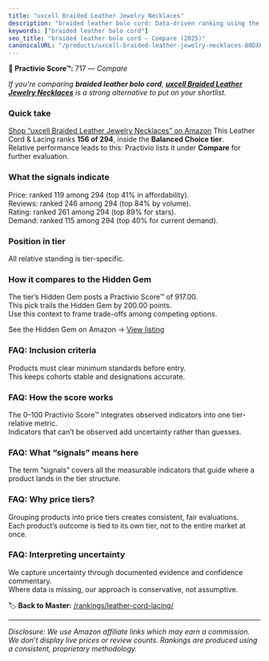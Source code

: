 ```yaml
---
title: "uxcell Braided Leather Jewelry Necklaces"
description: "braided leather bolo cord: Data-driven ranking using the Practivio Score™. Positioned by quality, value, demand, findability, momentum."
keywords: ["braided leather bolo cord"]
seo_title: "braided leather bolo cord — Compare (2025)"
canonicalURL: "/products/uxcell-braided-leather-jewelry-necklaces-B0DXPN98M8/"
---
```


**🛒 Practivio Score™:** 717 — _Compare_


*If you're comparing **braided leather bolo cord**, **[uxcell Braided Leather Jewelry Necklaces](https://www.amazon.com/dp/B0DXPN98M8?tag=practivio-20)** is a strong alternative to put on your shortlist.*
### Quick take
[Shop “uxcell Braided Leather Jewelry Necklaces” on Amazon](https://www.amazon.com/dp/B0DXPN98M8?tag=practivio-20)
This Leather Cord & Lacing ranks **156 of 294**, inside the **Balanced Choice tier**.  
Relative performance leads to this: Practivio lists it under **Compare** for further evaluation.

### What the signals indicate
Price: ranked 119 among 294 (top 41% in affordability).  
Reviews: ranked 246 among 294 (top 84% by volume).  
Rating: ranked 261 among 294 (top 89% for stars).  
Demand: ranked 115 among 294 (top 40% for current demand).

### Position in tier
All relative standing is tier-specific.

### How it compares to the Hidden Gem
The tier’s Hidden Gem posts a Practivio Score™ of 917.00.  
This pick trails the Hidden Gem by 200.00 points.  
Use this context to frame trade-offs among competing options.  

See the Hidden Gem on Amazon → [View listing](https://www.amazon.com/dp/B07KWRWNR9?tag=practivio-20)

### FAQ: Inclusion criteria
Products must clear minimum standards before entry.  
This keeps cohorts stable and designations accurate.

### FAQ: How the score works
The 0–100 Practivio Score™ integrates observed indicators into one tier-relative metric.  
Indicators that can’t be observed add uncertainty rather than guesses.

### FAQ: What “signals” means here
The term “signals” covers all the measurable indicators that guide where a product lands in the tier structure.

### FAQ: Why price tiers?
Grouping products into price tiers creates consistent, fair evaluations.  
Each product’s outcome is tied to its own tier, not to the entire market at once.

### FAQ: Interpreting uncertainty
We capture uncertainty through documented evidence and confidence commentary.  
Where data is missing, our approach is conservative, not assumptive.

<!-- Missing template for Compare/CompareWithinPriceClass -->


🏷️ **Back to Master:** [/rankings/leather-cord-lacing/](/rankings/leather-cord-lacing/)

---
_Disclosure: We use Amazon affiliate links which may earn a commission. We don’t display live prices or review counts. Rankings are produced using a consistent, proprietary methodology._
